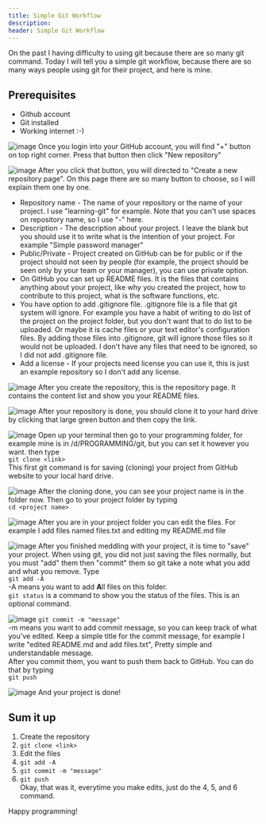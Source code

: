 ```yaml
---
title: Simple Git Workflow
description:
header: Simple Git Workflow
---
```

On the past I having difficulty to using git because there are so many git command. Today I will tell you a simple git workflow, because there are so many ways people using git for their project, and here is mine.

## Prerequisites
- Github account
- Git installed
- Working internet :-)

![image](/img/simple-git-workflow/new-repo.jpg)
Once you login into your GitHub account, you will find "+" button on top right corner. Press that button then click "New repository"

![image](/img/simple-git-workflow/new-repo-example.jpg)
After you click that button, you will directed to "Create a new repository page". On this page there are so many button to choose, so I will explain them one by one.
- Repository name - The name of your repository or the name of your project. I use "learning-git" for example. Note that you can't use spaces on repository name, so I use "-" here.
- Description - The description about your project. I leave the blank but you should use it to write what is the intention of your project. For example "Simple password manager"
- Public/Private - Project created on GitHub can be for public or if the project should not seen by people (for example, the project should be seen only by your team or your manager), you can use private option.
- On GitHub you can set up README files. It is the files that contains anything about your project, like why you created the project, how to contribute to this project, what is the software functions, etc.
- You have option to add .gitignore file. .gitignore file is a file that git system will ignore. For example you have a habit of writing to do list of the project on the project folder, but you don't want that to do list to be uploaded. Or maybe it is cache files or your text editor's configuration files. By adding those files into .gitignore, git will ignore those files so it would not be uploaded. I don't have any files that need to be ignored, so I did not add .gitignore file.
- Add a license - If your projects need license you can use it, this is just an example repository so I don't add any license.

![image](/img/simple-git-workflow/new-repo-created.jpg)
After you create the repository, this is the repository page. It contains the content list and show you your README files.

![image](/img/simple-git-workflow/clone-button.JPG)
After your repository is done, you should clone it to your hard drive by clicking that large green button and then copy the link.

![image](/img/simple-git-workflow/clone-terminal.jpg)
Open up your terminal then go to your programming folder, for example mine is in /d/PROGRAMMING/git, but you can set it however you want. then type  
`git clone <link>`  
This first git command is for saving (cloning) your project from GitHub website to your local hard drive.

![image](/img/simple-git-workflow/cd-git.jpg)
After the cloning done, you can see your project name is in the folder now. Then go to your project folder by typing  
`cd <project name>`

![image](/img/simple-git-workflow/editing.jpg)
After you are in your project folder you can edit the files. For example I add files named files.txt and editing my README.md file

![image](/img/simple-git-workflow/git-add.jpg)
After you finished meddling with your project, it is time to "save" your project. When using git, you did not just saving the files normally, but you must "add" them then "commit" them so git take a note what you add and what you remove. Type  
`git add -A`  
-A means you want to add **A**ll files on this folder.  
`git status`  is a command to show you the status of the files. This is an optional command.  

![image](/img/simple-git-workflow/git-push.jpg)
`git commit -m "message"`  
-m means you want to add commit message, so you can keep track of what you've edited. Keep a simple title for the commit message, for example I write "edited README.md and add files.txt", Pretty simple and understandable message.  
After you commit them, you want to push them back to GitHub. You can do that by typing  
`git push`  

![image](/img/simple-git-workflow/done.jpg)
And your project is done!

## Sum it up
1. Create the repository
2. `git clone <link>`
3. Edit the files
4. `git add -A`
5. `git commit -m "message"`
6. `git push`  
Okay, that was it, everytime you make edits, just do the 4, 5, and 6 command.

Happy programming!
